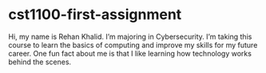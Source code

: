 # cst1100-first-assignment 
Hi, my name is Rehan Khalid. I’m majoring in Cybersecurity. I’m taking this course to learn the basics of computing and improve my skills for my future career.
One fun fact about me is that I like learning how technology works behind the scenes.
